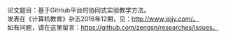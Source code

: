 论文题目：基于GitHub平台的协同式实验教学方法。  
发表在《计算机教育》杂志2016年12期，见：http://www.jsjjy.com/。  
如有问题，请在这里留言：https://github.com/zengsn/researches/issues。
